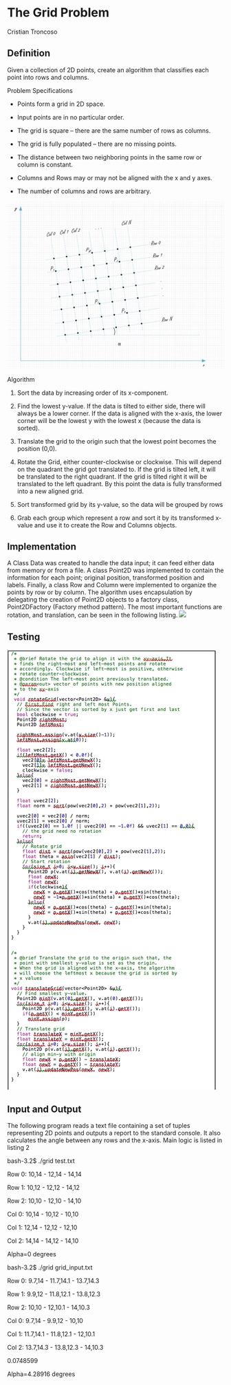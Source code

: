The Grid Problem
================

Cristian Troncoso

Definition
----------

Given a collection of 2D points, create an algorithm that classifies
each point into rows and columns.

Problem Specifications

-   Points form a grid in 2D space.

-   Input points are in no particular order.

-   The grid is square – there are the same number of rows as columns.

-   The grid is fully populated – there are no missing points.

-   The distance between two neighboring points in the same row or
    column is constant.

-   Columns and Rows may or may not be aligned with the x and y axes.

-   The number of columns and rows are arbitrary.

![](media/image2.png)

Algorithm

1.  Sort the data by increasing order of its x-component.

2.  Find the lowest y-value. If the data is tilted to either side, there will always be a lower corner. If the data is aligned with the x-axis, the lower corner will be the lowest y with the lowest x (because the data is sorted).

3.  Translate the grid to the origin such that the lowest point becomes the position (0,0).

4.  Rotate the Grid, either counter-clockwise or clockwise. This will depend on the quadrant the grid got translated to. If the grid is tilted left, it will be translated to the right quadrant. If the grid is tilted right it will be translated to the left quadrant. By this point the data is fully transformed into a new aligned grid.

5.  Sort transformed grid by its y-value, so the data will be grouped by rows

6.  Grab each group which represent a row and sort it by its transformed x-value and use it to create the Row and Columns objects.

Implementation
--------------

A Class Data was created to handle the data input; it can feed either data from memory or from a file.
A class Point2D was implemented to contain the information for each point; original position, transformed position and labels.
Finally, a class Row and Column were implemented to organize the points by row or by column.
The algorithm uses encapsulation by delegating the creation of Point2D objects to a factory class, Point2DFactory (Factory method pattern).
The most important functions are rotation, and translation, can be seen in the following listing.
![](media/img3.png)

Testing
-------
![](media/img4.png)  

Input and Output
----------------

The following program reads a text file containing a set of tuples
representing 2D points and outputs a report to the standard console. It
also calculates the angle between any rows and the x-axis. Main logic is
listed in listing 2

  bash-3.2\$ ./grid test.txt
  
  Row 0: 10,14 - 12,14 - 14,14
  
  Row 1: 10,12 - 12,12 - 14,12
  
  Row 2: 10,10 - 12,10 - 14,10
  
  Col 0: 10,14 - 10,12 - 10,10
  
  Col 1: 12,14 - 12,12 - 12,10
  
  Col 2: 14,14 - 14,12 - 14,10
  
  Alpha=0 degrees
  
  bash-3.2\$ ./grid grid\_input.txt
  
  Row 0: 9.7,14 - 11.7,14.1 - 13.7,14.3
  
  Row 1: 9.9,12 - 11.8,12.1 - 13.8,12.3
  
  Row 2: 10,10 - 12,10.1 - 14,10.3
  
  Col 0: 9.7,14 - 9.9,12 - 10,10
  
  Col 1: 11.7,14.1 - 11.8,12.1 - 12,10.1
  
  Col 2: 13.7,14.3 - 13.8,12.3 - 14,10.3
  
  0.0748599
  
  Alpha=4.28916 degrees
  